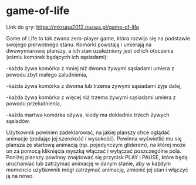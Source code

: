 # game-of-life

Link do gry: https://mkrupa2012.nazwa.pl/game-of-life

Game of Life to tak zwana zero-player game, która rozwija się na podstawie swojego pierwotnego stanu.
Komórki powstają i umierają na dwuwymiarowej planszy, a ich stan uzależniony jest od ich otoczenia (ośmiu komórek będących ich sąsiadami):

-każda żywa komórka z mniej niż dwoma żywymi sąsiadami umiera z powodu zbyt małego zaludnienia,

-każda żywa komórka z dwoma lub trzema żywymi sąsiadami żyje dalej,

-każda żywa komórka z więcej niż trzema żywymi sąsiadami umiera z powodu przeludnienia,

-każda martwa komórka ożywa, kiedy ma dokładnie trzech żywych sąsiadów.

Użytkownik powinien zadeklarować, na jakiej planszy chce oglądać animacje (podając jej szerokość i wysokość). Powinna wyświetlić mu się plansza ze startową animacją (np. pojedynczym gliderem), na której może on za pomocą kliknięcia myszką włączać i wyłączać poszczególne pola. Poniżej planszy powinny znajdować się przycisk PLAY i PAUSE, które będą uruchamiać lub zatrzymać animację w danym stanie, aby w każdym momencie użytkownik mógł zatrzymać animację, zmienić jej stan i włączyć ją na nowo.
